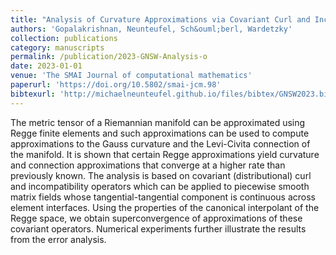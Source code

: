```yaml
---
title: "Analysis of Curvature Approximations via Covariant Curl and Incompatibility for Regge Metrics"
authors: 'Gopalakrishnan, Neunteufel, Sch&ouml;berl, Wardetzky'
collection: publications
category: manuscripts
permalink: /publication/2023-GNSW-Analysis-o
date: 2023-01-01
venue: 'The SMAI Journal of computational mathematics'
paperurl: 'https://doi.org/10.5802/smai-jcm.98'
bibtexurl: 'http://michaelneunteufel.github.io/files/bibtex/GNSW2023.bib'
---
```

The metric tensor of a Riemannian manifold can be approximated using Regge finite elements and such approximations can be used to compute approximations to the Gauss curvature and the Levi-Civita connection of the manifold. It is shown that certain Regge approximations yield curvature and connection approximations that converge at a higher rate than previously known. The analysis is based on covariant (distributional) curl and incompatibility operators which can be applied to piecewise smooth matrix fields whose tangential-tangential component is continuous across element interfaces. Using the properties of the canonical interpolant of the Regge space, we obtain superconvergence of approximations of these covariant operators. Numerical experiments further illustrate the results from the error analysis.